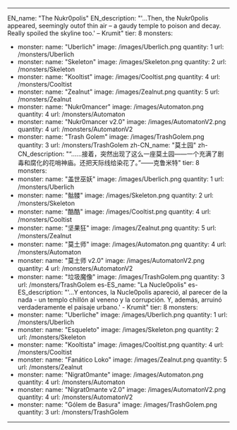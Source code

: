---

EN_name: "The Nukr0polis"
EN_description: "'...Then, the Nukr0polis appeared, seemingly outof thin air – a gaudy temple to poison and decay. Really spoiled the skyline too.' – Krumit"
tier: 8
monsters:
  - monster:
    name: "Uberlich"
    image: /images/Uberlich.png
    quantity: 1
    url: /monsters/Uberlich
  - monster:
    name: "Skeleton"
    image: /images/Skeleton.png
    quantity: 2
    url: /monsters/Skeleton
  - monster:
    name: "Kooltist"
    image: /images/Cooltist.png
    quantity: 4
    url: /monsters/Cooltist
  - monster:
    name: "Zealnut"
    image: /images/Zealnut.png
    quantity: 5
    url: /monsters/Zealnut
  - monster:
    name: "Nukr0mancer"
    image: /images/Automaton.png
    quantity: 4
    url: /monsters/Automaton
  - monster:
    name: "Nukr0mancer v2.0"
    image: /images/AutomatonV2.png
    quantity: 4
    url: /monsters/AutomatonV2
  - monster:
    name: "Trash Golem"
    image: /images/TrashGolem.png
    quantity: 3
    url: /monsters/TrashGolem
zh-CN_name: "莫土园"
zh-CN_description: "“……接着，突然出现了这么一座莫土园——一个充满了剧毒和腐化的花哨神庙。还把天际线给染花了。”——克鲁米特"
tier: 8
monsters:
  - monster:
    name: "盖世巫妖"
    image: /images/Uberlich.png
    quantity: 1
    url: /monsters/Uberlich
  - monster:
    name: "骷髅"
    image: /images/Skeleton.png
    quantity: 2
    url: /monsters/Skeleton
  - monster:
    name: "酷酷"
    image: /images/Cooltist.png
    quantity: 4
    url: /monsters/Cooltist
  - monster:
    name: "坚果狂"
    image: /images/Zealnut.png
    quantity: 5
    url: /monsters/Zealnut
  - monster:
    name: "莫土师"
    image: /images/Automaton.png
    quantity: 4
    url: /monsters/Automaton
  - monster:
    name: "莫土师 v2.0"
    image: /images/AutomatonV2.png
    quantity: 4
    url: /monsters/AutomatonV2
  - monster:
    name: "垃圾魔像"
    image: /images/TrashGolem.png
    quantity: 3
    url: /monsters/TrashGolem
es-ES_name: "La Nucle0polis"
es-ES_description: "'...Y entonces, la Nucle0polis apareció, al parecer de la nada - un templo chillón al veneno y la corrupción. Y, además, arruinó verdaderamente el paisaje urbano.' - Krumit"
tier: 8
monsters:
  - monster:
    name: "Uberliche"
    image: /images/Uberlich.png
    quantity: 1
    url: /monsters/Uberlich
  - monster:
    name: "Esqueleto"
    image: /images/Skeleton.png
    quantity: 2
    url: /monsters/Skeleton
  - monster:
    name: "Kooltista"
    image: /images/Cooltist.png
    quantity: 4
    url: /monsters/Cooltist
  - monster:
    name: "Fanático Loko"
    image: /images/Zealnut.png
    quantity: 5
    url: /monsters/Zealnut
  - monster:
    name: "Nigrat0mante"
    image: /images/Automaton.png
    quantity: 4
    url: /monsters/Automaton
  - monster:
    name: "Nigrat0mante v2.0"
    image: /images/AutomatonV2.png
    quantity: 4
    url: /monsters/AutomatonV2
  - monster:
    name: "Gólem de Basura"
    image: /images/TrashGolem.png
    quantity: 3
    url: /monsters/TrashGolem
---